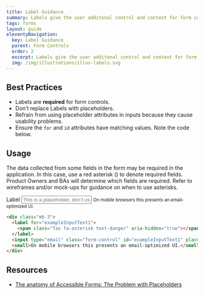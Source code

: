 ```yaml
---
title: Label Guidance
summary: Labels give the user additonal control and context for form controls.
tags: forms
layout: guide
eleventyNavigation:
  key: Label Guidance
  parent: Form Controls
  order: 2
  excerpt: Labels give the user additonal control and context for form controls.
  img: /img/illustrations/illus-labels.svg
---
```

    
## Best Practices

- Labels are **required** for form controls.
- Don’t replace Labels with placeholders.
- Refrain from using placeholder attributes in inputs because they cause usability problems.
- Ensure the `for` and `id` attributes have matching values. Note the code below.

## Usage

The data collected from some fields in the form may be required in the application. In this case, use a red asterisk (<span class="fas fa-asterisk text-danger"></span>) to denote required fields. Product Owners and BAs will determine which fields are required. Refer to wireframes and/or mock-ups for guidance on when to use asterisks.

<div class="mb-3">
  <label for="exampleInputText1">
  <span class="fas fa-asterisk text-danger" aria-hidden="true"></span> Label
</label>
  <input type="email" class="form-control" id="exampleInputText1" placeholder="This is a placeholder, don’t use.">
  <small>On mobile browsers this presents an email-optimized UI.</small>
</div>

```html
<div class="mb-3">
  <label for="exampleInputText1">
    <span class="fas fa-asterisk text-danger" aria-hidden="true"></span> Label
  </label>
  <input type="email" class="form-control" id="exampleInputText1" placeholder="This is a placeholder, don’t use.">
  <small>On mobile browsers this presents an email-optimized UI.</small>
</div>
```

## Resources

- <a href="https://www.deque.com/blog/accessible-forms-the-problem-with-placeholders/" target="_blank">The anatomy of Accessible Forms: The Problem with Placeholders</a>
